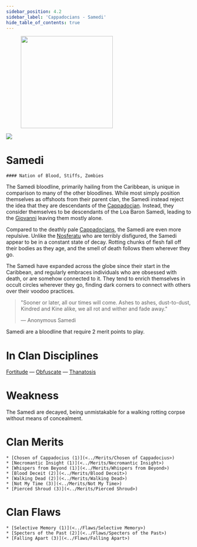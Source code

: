 ```yaml
---
sidebar_position: 4.2
sidebar_label: 'Cappadocians - Samedi'
hide_table_of_contents: true
---
```

<figure className="float-right-img">
  <img src="/img/tophat.png" width='250px' />
  <figcaption style={{ fontSize: '0.85em', color: '#666', textAlign: 'center' }}>

  </figcaption>
</figure>

<img src="/img/clanlogos/samedi.png" className="icon-img" />

# Samedi
    #### Nation of Blood, Stiffs, Zombies

The Samedi bloodline, primarily hailing from the Caribbean, is unique in comparison to many of the other bloodlines. While most simply position themselves as offshoots from their parent clan, the Samedi instead reject the idea that they are descendants of the [Cappadocian](./Cappadocian). Instead, they consider themselves to be descendants of the Loa Baron Samedi, leading to the [Giovanni](./Giovanni) leaving them mostly alone.

Compared to the deathly pale [Cappadocians](./Cappadocian), the Samedi are even more repulsive. Unlike the [Nosferatu](./Nosferatu) who are terribly disfigured, the Samedi appear to be in a constant state of decay. Rotting chunks of flesh fall off their bodies as they age, and the smell of death follows them wherever they go.

The Samedi have expanded across the globe since their start in the Caribbean, and regularly embraces individuals who are obsessed with death, or are somehow connected to it. They tend to enrich themselves in occult circles wherever they go, finding dark corners to connect with others over their voodoo practices.

> "Sooner or later, all our times will come. Ashes to ashes, dust-to-dust, Kindred and Kine alike, we all rot and wither and fade away."
>
> — Anonymous Samedi

Samedi are a bloodline that require 2 merit points to play.

# In Clan Disciplines

[Fortitude](../Disciplines/Fortitude) — [Obfuscate](../Disciplines/Obfuscate) — [Thanatosis](<../Disciplines/Thanatosis>)

# Weakness

The Samedi are decayed, being unmistakable for a walking rotting corpse without means of concealment.

# Clan Merits

    * [Chosen of Cappadocius (1)](<../Merits/Chosen of Cappadocius>)
    * [Necromantic Insight (1)](<../Merits/Necromantic Insight>)
    * [Whispers from Beyond (1)](<../Merits/Whispers from Beyond>)
    * [Blood Deceit (2)](<../Merits/Blood Deceit>)
    * [Walking Dead (2)](<../Merits/Walking Dead>)
    * [Not My Time (3)](<../Merits/Not My Time>)
    * [Pierced Shroud (3)](<../Merits/Pierced Shroud>)

# Clan Flaws

    * [Selective Memory (1)](<../Flaws/Selective Memory>)
    * [Specters of the Past (2)](<../Flaws/Specters of the Past>)
    * [Falling Apart (3)](<../Flaws/Falling Apart>)
